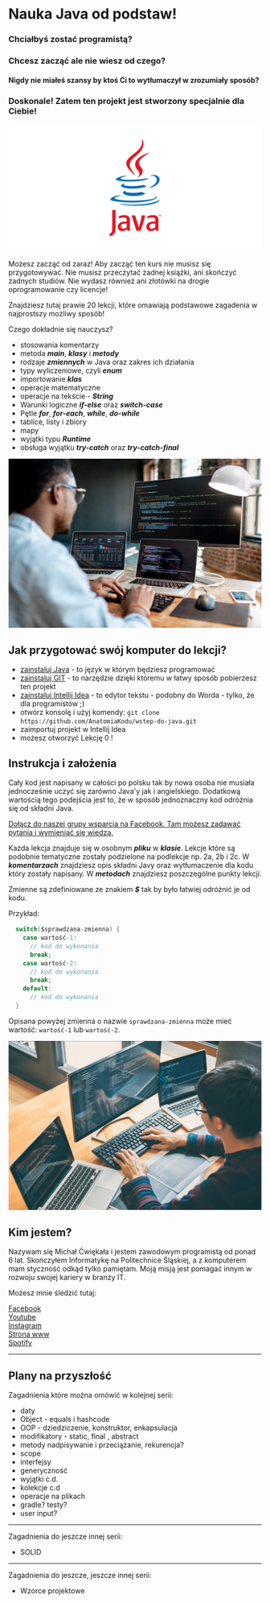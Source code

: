 # Nauka Java od podstaw!
<p align="center">
<h3>Chciałbyś zostać programistą?</h3>

<h3>Chcesz zacząć ale nie wiesz od czego?</h3>

<h4>Nigdy nie miałeś szansy by ktoś Ci to wytłumaczył w zrozumiały sposób?</h4>
</p>

### Doskonale! Zatem ten projekt jest stworzony specjalnie dla Ciebie! 

![logo](docs/java-logo.png)

Możesz zacząć od zaraz! Aby zacząć ten kurs nie musisz się przygotowywać. Nie musisz przeczytać żadnej książki, ani skończyć żadnych studiów. Nie wydasz również ani złotówki na drogie oprogramowanie czy licencje! 

Znajdziesz tutaj prawie 20 lekcji, które omawiają podstawowe zagadenia w najprostszy możliwy sposób!    

Czego dokładnie się nauczysz?
* stosowania komentarzy
* metoda ***main***, ***klasy*** i ***metody***
* rodzaje ***zmiennych*** w Java oraz zakres ich działania
* typy wyliczeniowe, czyli ***enum***
* importowanie ***klas***
* operacje matematyczne
* operacje na tekście - ***String***
* Warunki logiczne ***if-else*** oraz ***switch-case***
* Pętle ***for***, ***for-each***, ***while***, ***do-while***
* tablice, listy i zbiory
* mapy
* wyjątki typu ***Runtime***
* obsługa wyjątku ***try-catch*** oraz ***try-catch-final***

![zdjecie](docs/photo1.png)


## Jak przygotować swój komputer do lekcji?

* [zainstaluj Java](https://www.java.com/en/) - to język w którym będziesz programować
* [zainstaluj GIT](https://git-scm.com/downloads) - to narzędzie dzięki któremu w łatwy sposób pobierzesz ten projekt 
* [zainstaluj Intellij Idea](https://www.jetbrains.com/idea/download/#section=windows) - to edytor tekstu - podobny do Worda - tylko, że dla programistów ;) 
* otwórz konsolę i użyj komendy: `git clone https://github.com/AnatomiaKodu/wstep-do-java.git`
* zaimportuj projekt w Intellij Idea
* możesz otworzyć Lekcję 0 !

## Instrukcja i założenia

Cały kod jest napisany w całości po polsku tak by nowa osoba nie musiała jednocześnie uczyć się zarówno Java'y jak i angielskiego. Dodatkową wartością tego podejścia jest to, że w sposób jednoznaczny kod odróżnia się od składni Java. 

[Dołącz do naszej grupy wsparcia na Facebook. Tam możesz zadawać pytania i wymieniać się wiedzą.](https://www.facebook.com/groups/580778376232680)

Każda lekcja znajduje się w osobnym ***pliku*** w ***klasie***. Lekcje które są podobnie tematyczne zostały podzielone na podlekcje np. 2a, 2b i 2c.
W ***komentarzach*** znajdziesz opis składni Javy oraz wytłumaczenie dla kodu który zostały napisany. 
W ***metodach*** znajdziesz poszczególne punkty lekcji.

Zmienne są zdefiniowane ze znakiem ***$*** tak by było łatwiej odróżnić je od kodu.

Przykład:
```java
  switch($sprawdzana-zmienna) {
    case wartość-1:
      // kod do wykonania
      break;
    case wartość-2:
      // kod do wykonania
      break;
    default:
      // kod do wykonania
  }
```
Opisana powyżej zmienna o nazwie `sprawdzana-zmienna` może mieć wartość: `wartość-1` lub `wartość-2`.

![zdjecie](docs/photo2.png)

## Kim jestem?

Nazywam się Michał Ćwiękała i jestem zawodowym programistą od ponad 6 lat. Skończyłem Informatykę na Politechnice Śląskiej, a z komputerem mam styczność odkąd tylko pamiętam. Moją misją jest pomagać innym w rozwoju swojej kariery w branży IT.
 
Możesz mnie śledzić tutaj:

[Facebook](https://www.facebook.com/AnatomiaKodu)  
[Youtube](https://www.youtube.com/c/AnatomiaKodu)  
[Instagram](https://www.instagram.com/anatomiakodu/)  
[Strona www](https://anatomiakodu.pl/)  
[Spotify](https://open.spotify.com/show/3aXS6JAvx91eApuUZ9O7XA)
  
---

## Plany na przyszłość

Zagadnienia które można omówić w kolejnej serii:
* daty
* Object - equals i hashcode
* OOP - dziedziczenie, konstruktor, enkapsulacja
* modifikatory - static, final , abstract
* metody nadpisywanie i przeciążanie, rekurencja?
* scope
* interfejsy
* generyczność
* wyjątki c.d.
* kolekcje c.d
* operacje na plikach
* gradle? testy?
* user input?

---

Zagadnienia do jeszcze innej serii:
* SOLID

---

Zagadnienia do jeszcze, jeszcze innej serii:
* Wzorce projektowe